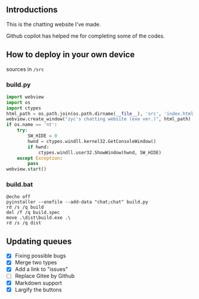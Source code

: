 ## Introductions

This is the chatting website I've made.

Github copilot has helped me for completing some of the codes.

## How to deploy in your own device
sources in `/src`
### build.py
```python
import webview
import os
import ctypes
html_path = os.path.join(os.path.dirname(__file__), 'src', 'index.html')
webview.create_window("zyc's chatting website (exe ver.)", html_path)
if os.name == 'nt':
    try:
        SW_HIDE = 0
        hwnd = ctypes.windll.kernel32.GetConsoleWindow()
        if hwnd:
            ctypes.windll.user32.ShowWindow(hwnd, SW_HIDE)
    except Exception:
        pass
webview.start()
```

### build.bat
```batch
@echo off
pyinstaller --onefile --add-data "chat;chat" build.py
rd /s /q build
del /f /q build.spec
move .\dist\build.exe .\
rd /s /q dist
```

## Updating queues

-   [x] Fixing possible bugs
-   [x] Merge two types
-   [x] Add a link to "issues"
-   [ ] Replace Gitee by Github
-   [x] Markdown support
-   [x] Largify the buttons
